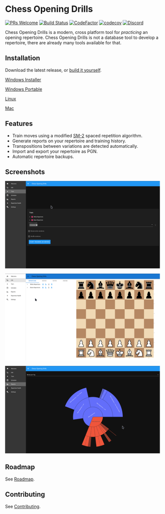 # Chess Opening Drills

[![PRs Welcome](https://img.shields.io/badge/PRs-welcome-brightgreen.svg?style=flat-square)](http://makeapullrequest.com)
[![Build Status](https://travis-ci.org/theProgramLuke/chess_opening_drills.svg?branch=main)](https://travis-ci.org/theProgramLuke/chess_opening_drills)
[![CodeFactor](https://www.codefactor.io/repository/github/theprogramluke/chess_opening_drills/badge)](https://www.codefactor.io/repository/github/theprogramluke/chess_opening_drills)
[![codecov](https://codecov.io/gh/theProgramLuke/chess_opening_drills/branch/main/graph/badge.svg)](https://codecov.io/gh/theProgramLuke/chess_opening_drills)
[![Discord](https://img.shields.io/discord/776971719641399326)](https://discord.gg/yCjMRRCqeJ)

Chess Opening Drills is a modern, cross platform tool for _practicing_ an opening repertoire. Chess Opening Drills is not a database tool to develop a repertoire, there are already many tools available for that.

## Installation
Download the latest release, or [build it yourself](CONTRIBUTING.md).

[Windows Installer](https://github.com/theProgramLuke/chess_opening_drills/releases/download/v0.7.4/Chess-Opening-Drills-Setup-0.7.4.exe)

[Windows Portable](https://github.com/theProgramLuke/chess_opening_drills/releases/download/v0.7.4/Chess-Opening-Drills-0.7.4.exe)

[Linux](https://github.com/theProgramLuke/chess_opening_drills/releases/download/v0.7.4/Chess-Opening-Drills-0.7.4.AppImage)

[Mac](https://github.com/theProgramLuke/chess_opening_drills/releases/download/v0.7.4/Chess-Opening-Drills-0.7.4.dmg)

## Features

- Train moves using a modified [SM-2](https://www.supermemo.com/en/archives1990-2015/english/ol/sm2) spaced repetition algorithm.
- Generate reports on your repertoire and training history.
- Transpositions between variations are detected automatically.
- Import and export your repertoire as PGN.
- Automatic repertoire backups.

## Screenshots

![Training Mode](images/train.gif)

![Edit Mode](images/edit.gif)

![Reports Mode](images/reports.gif)

## Roadmap

See [Roadmap](Roadmap.md).

## Contributing

See [Contributing](CONTRIBUTING.md).
